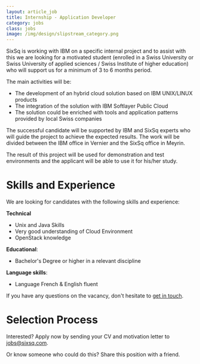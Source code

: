 ```yaml
---
layout: article_job
title: Internship - Application Developer
category: jobs
class: jobs
image: /img/design/slipstream_category.png
---
```


SixSq is working with IBM on a specific internal project and to assist with this we are looking for a motivated student (enrolled in a Swiss University or Swiss University of applied sciences / Swiss Institute of higher education) who will support us for a minimum of 3 to 6 months period. 

The main activities will be:

- The development of an hybrid cloud solution based on IBM UNIX/LINUX products
- The integration of the solution with IBM Softlayer Public Cloud
- The solution could be enriched with tools and application patterns provided by local Swiss companies


The successful candidate will be supported by IBM and SixSq experts who will guide the project to achieve the expected results. The work will be divided between the IBM office in Vernier and the SixSq office in Meyrin. 

The result of this project will be used for demonstration and test environments and the applicant will be able to use it for his/her study.


Skills and Experience
=====================

We are looking for candidates with the following skills and experience:  

**Technical**

- Unix and Java Skills
- Very good understanding of Cloud Environment
- OpenStack knowledge


**Educational**: 

- Bachelor's Degree or higher in a relevant discipline 

**Language skills**: 

- Language French & English fluent

If you have any questions on the vacancy, don't hesitate to [get in touch](mailto:jobs@sixsq.com?subject=job%20application).

Selection Process
===================

Interested? Apply now by sending your CV and motivation letter to [jobs@sixsq.com](mailto:jobs@sixsq.com?subject=job%20application). 

Or know someone who could do this? Share this position with a friend.
